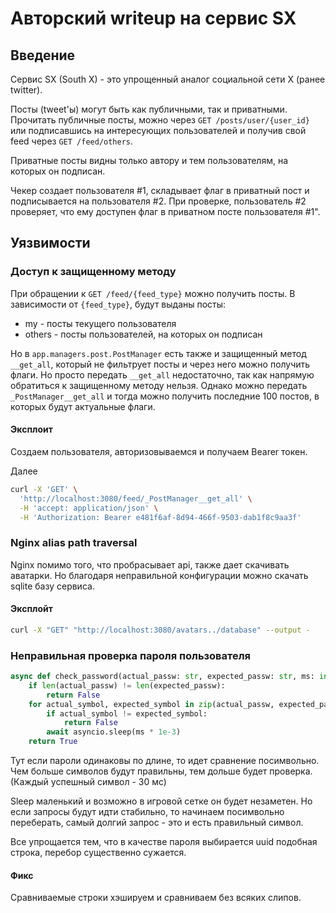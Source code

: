 # Авторский writeup на сервис SX

## Введение

Сервис SX (South X) - это упрощенный аналог социальной сети X (ранее twitter).

Посты (tweet'ы) могут быть как публичными, так и приватными.
Прочитать публичные посты, можно через `GET /posts/user/{user_id}`
или подписавшись на интересующих пользователей и получив свой feed через
`GET /feed/others`.

Приватные посты видны только автору и тем пользователям, на которых он подписан.

Чекер создает пользователя #1,
складывает флаг в приватный пост и подписывается на пользователя #2.
При проверке, пользователь #2 проверяет, что ему доступен флаг
в приватном посте пользователя #1".

## Уязвимости

### Доступ к защищенному методу

При обращении к `GET /feed/{feed_type}` можно получить посты. В зависимости от
`{feed_type}`, будут выданы посты:
- my - посты текущего пользователя
- others - посты пользователей, на которых он подписан

Но в `app.managers.post.PostManager` есть также и защищенный метод `__get_all`,
который не фильтрует посты и через него можно получить флаги.
Но просто передать `__get_all` недостаточно, так как напрямую обратиться к
защищенному методу нельзя.
Однако можно передать `_PostManager__get_all` и тогда можно получить последние 100
постов, в которых будут актуальные флаги.

#### Эксплоит

Создаем пользователя, авторизовываемся и получаем Bearer токен.

Далее

```bash
curl -X 'GET' \
  'http://localhost:3080/feed/_PostManager__get_all' \
  -H 'accept: application/json' \
  -H 'Authorization: Bearer e481f6af-8d94-466f-9503-dab1f8c9aa3f'
```

### Nginx alias path traversal

Nginx помимо того, что пробрасывает api, также дает скачивать аватарки.
Но благодаря неправильной конфигурации можно скачать sqlite базу сервиса.

#### Эксплойт

```bash
curl -X "GET" "http://localhost:3080/avatars../database" --output -
```

### Неправильная проверка пароля пользователя

```python
async def check_password(actual_passw: str, expected_passw: str, ms: int = 30) -> bool:
    if len(actual_passw) != len(expected_passw):
        return False
    for actual_symbol, expected_symbol in zip(actual_passw, expected_passw):
        if actual_symbol != expected_symbol:
            return False
        await asyncio.sleep(ms * 1e-3)
    return True
```

Тут если пароли одинаковы по длине, то идет сравнение посимвольно.
Чем больше символов будут правильны, тем дольше будет проверка.
(Каждый успешный символ - 30 мс)

Sleep маленький и возможно в игровой сетке он будет незаметен.
Но если запросы будут идти стабильно, то начинаем посимвольно переберать,
самый долгий запрос - это и есть правильный символ.

Все упрощается тем, что в качестве пароля выбирается uuid подобная строка,
перебор существенно сужается.

#### Фикс
Сравниваемые строки хэшируем и сравниваем без всяких слипов.
